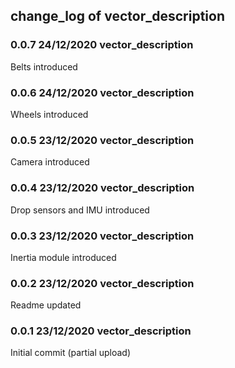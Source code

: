 ## change_log of vector_description

### 0.0.7 24/12/2020 vector_description
Belts introduced

### 0.0.6 24/12/2020 vector_description
Wheels introduced

### 0.0.5 23/12/2020 vector_description
Camera introduced

### 0.0.4 23/12/2020 vector_description
Drop sensors and IMU introduced

### 0.0.3 23/12/2020 vector_description
Inertia module introduced

### 0.0.2 23/12/2020 vector_description
Readme updated

### 0.0.1 23/12/2020 vector_description
Initial commit (partial upload)